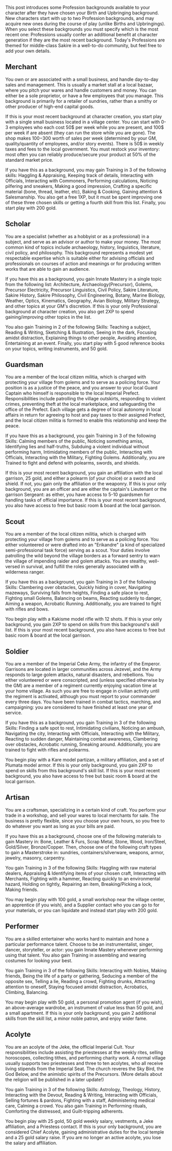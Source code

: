This post introduces some Profession backgrounds available to your character after they have chosen your Birth and Upbringing background. New characters start with up to two Profession backgrounds, and may acquire new ones during the course of play (unlike Births and Upbringings). When you select these backgrounds you must specify which is the most recent one: Professions usually confer an additional benefit at character generation if they are the most recent background. Today's Professions are themed for middle-class Sakire in a well-to-do community, but feel free to add your own details.
<h2>Merchant</h2>
You own or are associated with a small business, and handle day-to-day sales and management. This is usually a market stall at a local bazaar, where you pitch your wares and handle customers and money. You can either be a sole proprietor, or have a few employees that you manage. This background is primarily for a retailer of sundries, rather than a smithy or other producer of high-end capital goods.

If this is your most recent background at character creation, you start play with a single small business located in a village center. You can start with 0-3 employees who each cost 50$ per week while you are present, and 100$ per week if are absent (they can run the store while you are gone). The shop makes 100$-300$ worth of sales per week (determined by your GM, quality/quantity of employees, and/or story events). There is 50$ in weekly taxes and fees to the local government. You must restock your inventory: most often you can reliably produce/secure your product at 50% of the standard market price.

If you have this as a background, you may gain Training in 3 of the following skills: Haggling &amp; Appraising, Keeping track of details, Interacting with Officials, Interacting with Commoners, Performing calculations, Noticing pilfering and sneakers, Making a good impression, Crafting a specific material (bone, thread, leather, etc), Baking &amp; Cooking, Gaining attention &amp; Salesmanship. You also get a free 1XP, but it must be spent improving one of these three chosen skills or getting a fourth skill from this list. Finally, you start play with 200 gold.
<h2>Scholar</h2>
You are a specialist (whether as a hobbyist or as a professional) in a subject, and serve as an advisor or author to make your money. The most common kind of topics include archaeology, history, linguistics, literature, civil policy, and philosophy. This background represents a modest yet respectable expertise which is suitable either for advising officials and professionals on courses of action and meanings or for producing written works that are able to gain an audience.

If you have this as a background, you gain Innate Mastery in a single topic from the following list: Architecture, Archaeology(Precursor), Golems, Precursor Electricity, Precursor Linguistics, Civil Policy, Sakire Literature, Sakire History, Sakire Philosophy, Civil Engineering, Botany, Marine Biology, Weather, Optics, Kinematics, Geography, Avian Biology, Military Strategy, and other topics at your GM's discretion. If this is your only Professional background at character creation, you also get 2XP to spend gaining/improving other topics in the list.

You also gain Training in 2 of the following Skills: Teaching a subject, Reading &amp; Writing, Sketching &amp; Illustration, Seeing in the dark, Focusing amidst distraction, Explaining things to other people, Avoiding attention, Entertaining at an event. Finally, you start play with 5 good reference books on your topics, writing instruments, and 50 gold.
<h2>Guardsman</h2>
You are a member of the local citizen militia, which is charged with protecting your village from golems and to serve as a policing force. Your position is as a justice of the peace, and you answer to your local Guard Captain who himself is responsible to the local Imperial Prefect. Responsibilities include patrolling the village outskirts, responding to violent crimes, preventing theft at the local marketplace, and safeguarding the office of the Prefect. Each village gets a degree of local autonomy in local affairs in return for agreeing to host and pay taxes to their assigned Prefect, and the local citizen militia is formed to enable this relationship and keep the peace.

If you have this as a background, you gain Training in 3 of the following Skills: Calming members of the public, Noticing something amiss, Identifying lies and half-truths, Subduing a violent individual without performing harm, Intimidating members of the public, Interacting with Officials, Interacting with the Military, Fighting Golems. Additionally, you are Trained to fight and defend with polearms, swords, and shields.

If this is your most recent background, you gain an affiliation with the local garrison, 25 gold, and either a polearm (of your choice) or a sword and shield. If not, you gain only the affiliation or the weaponry. If this is your only background, you are an officer and are either the captain's Lieutenant or the garrison Sergeant: as either, you have access to 5-10 guardsmen for handling tasks of official importance. If this is your most recent background, you also have access to free but basic room &amp; board at the local garrison.
<h2>Scout</h2>
You are a member of the local citizen militia, which is charged with protecting your village from golems and to serve as a policing force. You either volunteered or were drafted into an "Erikandre" (a kind of specialized semi-professional task force) serving as a scout. Your duties involve patrolling the wild beyond the village borders as a forward sentry to warn the village of impending raider and golem attacks. You are stealthy, well-versed in survival, and fulfill the roles generally associated with a wilderness ranger.

If you have this as a background, you gain Training in 3 of the following Skills: Clambering over obstacles, Quickly hiding in cover, Navigating mazeways, Surviving falls from heights, Finding a safe place to rest, Fighting small Golems, Balancing on beams, Reacting suddenly to danger, Aiming a weapon, Acrobatic Running. Additionally, you are trained to fight with rifles and bows.

You begin play with a Kakisme model rifle with 12 shots. If this is your only background, you gain 2XP to spend on skills from this background's skill list. If this is your most recent background, you also have access to free but basic room &amp; board at the local garrison.
<h2>Soldier</h2>
You are a member of the Imperial Ceke Army, the infantry of the Emperor. Garrisons are located in larger communities across Jezevel, and the Army responds to large golem attacks, natural disasters, and rebellions. You either volunteered or were conscripted, and (unless specified otherwise by the GM) are a member of a regiment currently enjoying vacation time at your home village. As such you are free to engage in civilian activity until the regiment is activated, although you must report to your commander every three days. You have been trained in combat tactics, marching, and campaigning: you are considered to have finished at least one year of service.

If you have this as a background, you gain Training in 3 of the following Skills: Finding a safe spot to rest, Intimidating civilians, Noticing an ambush, Navigating the city, Interacting with Officials, Interacting with the Military, Reacting to sudden danger, Maintaining combat awareness, Clambering over obstacles, Acrobatic running, Sneaking around. Additionally, you are trained to fight with rifles and polearms.

You begin play with a Kare model partizan, a military affiliation, and a set of Plumata model armor. If this is your only background, you gain 2XP to spend on skills from this background's skill list. If this is your most recent background, you also have access to free but basic room &amp; board at the local garrison.
<h2>Artisan</h2>
You are a craftsman, specializing in a certain kind of craft. You perform your trade in a workshop, and sell your wares to local merchants for sale. The business is pretty flexible, since you choose your own hours, so you free to do whatever you want as long as your bills are paid.

If you have this as a background, choose one of the following materials to gain Mastery in: Bone, Leather &amp; Furs, Scrap Metal, Stone, Wood, Iron/Steel, Gold/Silver, Bronze/Copper. Then, choose one of the following craft types to gain a Masterstroke in: sundries, containers/silverware, weapons, armor, jewelry, masonry, carpentry.

You gain Training in 3 of the following Skills: Haggling with raw material dealers, Appraising &amp; Identifying items of your chosen craft, Interacting with Merchants, Fighting with a hammer, Reacting quickly to an environmental hazard, Holding on tightly, Repairing an item, Breaking/Picking a lock, Making friends.

You may begin play with 100 gold, a small workshop near the village center, an apprentice (if you wish), and a Supplier contact who you can go to for your materials, or you can liquidate and instead start play with 200 gold.
<h2>Performer</h2>
You are a skilled entertainer who works hard to maintain and hone a particular performance talent. Choose to be an instrumentalist, singer, dancer, storyteller, or actor: you gain Innate Mastery whenever performing using that talent. You also gain Training in assembling and wearing costumes for looking your best.

You gain Training in 3 of the following Skills: Interacting with Nobles, Making friends, Being the life of a party or gathering, Seducing a member of the opposite sex, Telling a lie, Reading a crowd, Fighting drunks, Attracting attention to oneself, Staying focused amidst distraction, Acrobatics, Climbing, Balancing.

You may begin play with 50 gold, a personal promotion agent (if you wish), an above-average wardrobe, an instrument of value less than 50 gold, and a small apartment. If this is your only background, you gain 2 additional skills from the skill list, a minor noble patron, and enjoy wider fame.
<h2>Acolyte</h2>
You are an acolyte of the Jeke, the official Imperial Cult. Your responsibilities include assisting the priestesses at the weekly rites, selling horoscopes, collecting tithes, and performing charity work. A normal village usually supports two priestesses and three to ten acolytes, who all receive living stipends from the Imperial Seat. The church reveres the Sky Bird, the God Below, and the animistic spirits of the Precursors. (More details about the religion will be published in a later update!)

You gain Training in 3 of the following Skills: Astrology, Theology, History, Interacting with the Devout, Reading &amp; Writing, Interacting with Officials, Selling fortunes &amp; pardons, Fighting with a staff, Administering medical care, Calming a crowd. You also gain Training in Performing rituals, Comforting the distressed, and Guilt-tripping adherents.

You begin play with 25 gold, 50 gold weekly salary, vestments, a Jeke affiliation, and a Priestess contact. If this is your only background, you are considered Chief Acolyte, gaining administrative duties for the local temple and a 25 gold salary raise. If you are no longer an active acolyte, you lose the salary and affiliation.

